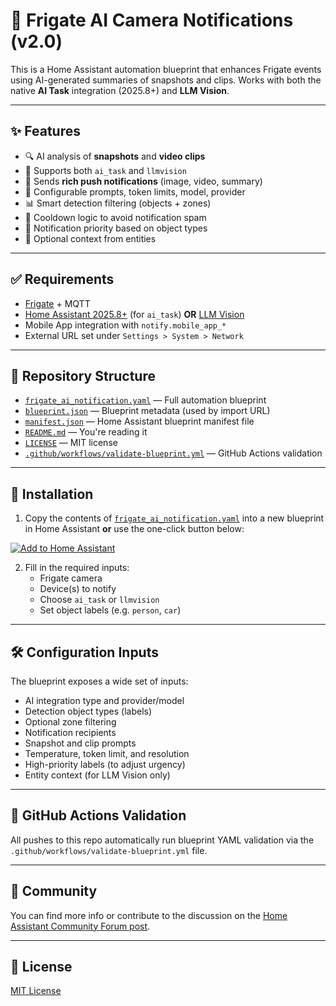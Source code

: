 # 📸 Frigate AI Camera Notifications (v2.0)

This is a Home Assistant automation blueprint that enhances Frigate events using AI-generated summaries of snapshots and clips. Works with both the native **AI Task** integration (2025.8+) and **LLM Vision**.

---

## ✨ Features

- 🔍 AI analysis of **snapshots** and **video clips**
- 🧠 Supports both `ai_task` and `llmvision`
- 📱 Sends **rich push notifications** (image, video, summary)
- 🧠 Configurable prompts, token limits, model, provider
- 📊 Smart detection filtering (objects + zones)
- 🔁 Cooldown logic to avoid notification spam
- 🔔 Notification priority based on object types
- 📎 Optional context from entities

---

## ✅ Requirements

- [Frigate](https://docs.frigate.video/) + MQTT
- [Home Assistant 2025.8+](https://www.home-assistant.io/) (for `ai_task`) **OR**
  [LLM Vision](https://github.com/valentinfrlch/ha-llmvision)
- Mobile App integration with `notify.mobile_app_*`
- External URL set under `Settings > System > Network`

---

## 📁 Repository Structure

- [`frigate_ai_notification.yaml`](./frigate_ai_notification.yaml) — Full automation blueprint
- [`blueprint.json`](./blueprint.json) — Blueprint metadata (used by import URL)
- [`manifest.json`](./manifest.json) — Home Assistant blueprint manifest file
- [`README.md`](./README.md) — You're reading it
- [`LICENSE`](./LICENSE) — MIT license
- [`.github/workflows/validate-blueprint.yml`](./.github/workflows/validate-blueprint.yml) — GitHub Actions validation

---

## 🚀 Installation

1. Copy the contents of [`frigate_ai_notification.yaml`](./frigate_ai_notification.yaml) into a new blueprint in Home Assistant **or** use the one-click button below:

[![Add to Home Assistant](https://my.home-assistant.io/badges/blueprint_import.svg)](https://my.home-assistant.io/redirect/blueprint_import/?repository_url=https://github.com/Bradw-17/frigate-ai-notifications&filename=frigate_ai_notification.yaml)

2. Fill in the required inputs:
   - Frigate camera
   - Device(s) to notify
   - Choose `ai_task` or `llmvision`
   - Set object labels (e.g. `person`, `car`)

---

## 🛠️ Configuration Inputs

The blueprint exposes a wide set of inputs:

- AI integration type and provider/model
- Detection object types (labels)
- Optional zone filtering
- Notification recipients
- Snapshot and clip prompts
- Temperature, token limit, and resolution
- High-priority labels (to adjust urgency)
- Entity context (for LLM Vision only)

---

## 🧪 GitHub Actions Validation

All pushes to this repo automatically run blueprint YAML validation via the `.github/workflows/validate-blueprint.yml` file.

---

## 💬 Community

You can find more info or contribute to the discussion on the [Home Assistant Community Forum post](https://community.home-assistant.io/t/ai-enhanced-frigate-camera-notifications-with-llm-support/).

---

## 📜 License

[MIT License](./LICENSE)

